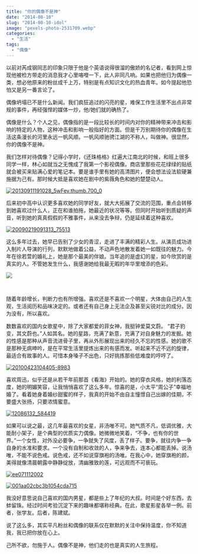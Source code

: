```yaml
---
title: "你的偶像不是神"
date: "2014-08-10"
slug: "2014-08-10-idol"
image: "pexels-photo-2531709.webp"
categories: 
  - "生活"
tags: 
  - "偶像"
---
```


以前对芮成钢同志的印象只限于他是个英语说得很溜的傲娇的名记者，看到网上惊现他被检方带走的消息我才心里咯噔一下，此人非同凡响。如果也把他归为偶像一类，想必他原来的粉丝成千上万，特别是有点知识文化的热血青年。如今提起他恐怕又是另一番言论了。 

偶像坍塌已不是什么新闻。我们疯狂追过的闪亮的星，难保工作生活里不出点非常规的事件，再经强悍的媒体一炒，他/她们就的确热了。

偶像是什么？个人之见，偶像指的是一段比较长的时间内对你的精神带来冲击和影响的特定的人物，这种冲击和影响一般指好的方面。但是千万别期待你的偶像在生活这条漫长的河里永远一帆风顺。一帆风顺驰骋江湖的不称人，叫做神。很显然，你的偶像不是神。

我们怎样对待偶像？记得小学时，《还珠格格》红遍大江南北的时候，和班上很多同学一样，林心如就当之无愧成了我第一个影视偶像。商店里那些花花绿绿的贴纸就会被买来贴满心爱的笔记本。要是谁手里有她的高清图片，便会想法设法软硬兼施据为己有。那时候大抵是喜欢她在剧中的紫薇角色和她的楚楚动人。

[![20130911191028_5wFev.thumb.700_0](images/20130911191028_5wFev.thumb_.700_0.jpeg)](http://note.hyruo.com/wp-content/uploads/2014/08/20130911191028_5wFev.thumb_.700_0.jpeg)

后来初中高中认识更多喜欢她的同学好友，就大大拓展了交流的范围，重点会转移到她喜欢过什么人，正在和谁拍拖，她最近的状况等等。但同时开始听到质疑的声音，听到她的真真假假的不雅事件，从来没去争辩，仍是延续着这种喜欢。

[![20090219091313_75513](images/20090219091313_75513.jpg)](http://note.hyruo.com/wp-content/uploads/2014/08/20090219091313_75513.jpg)

这么多年过去，她早已告别了少女的青涩，走进了丰满的精彩人生。从演员成功进入制片人导演的行列，默默地做着公益，不动声色地散发着她一如既往的魅力。今年在徐若萱的婚礼上，她是那个最美的伴娘。当年追的是虚幻的星，如今欣赏的是真实的人。不管她发生什么，我感谢她给我最无暇的年华里增添的色彩。

[![](images/9080945096986705450.jpg)](http://note.hyruo.com/wp-content/uploads/2014/08/9080945096986705450.jpg)

 

随着年龄增长，判断力也有所增强。喜欢还是不喜欢一个明星，大体由自己的人生观，生活阅历和品味决定的。或者还有自己身上无法企及甚至尖锐对比的成分。因为没有，所以喜欢。

数数喜欢的国内女歌星中，除了大家都爱的菲女神，我挺钟爱莫文蔚。 “君子豹变，其文蔚也。”人如其名。她的星路，充满了新意，充满了对自身魅力的发掘。她的性感是那种从声音流进骨子里，再从外形展现出来的经久不忘的性感。她的歌不是那种无病呻吟，是在平常生活里提炼出来的有感而发。听起来不近不远的旋律，最适合有故事的人。可惜本身嗓子不出色，只好挑拣那些低难度的哼哼了。

[![20100423104405-8983](images/20100423104405-8983.jpg)](http://note.hyruo.com/wp-content/uploads/2014/08/20100423104405-8983.jpg)

喜欢周迅，似乎还是从若干年前那首《看海》开始的。她的穿衣风格，她的利落态度，她的明媚笑容，让我悄悄喜欢了这么多年。惊喜的是，小太平“周公子”幸福地婚了。看着她身着婚纱甜蜜的样子，我真的开始不由自主憧憬自己出嫁的佳期，不要盛大张扬，只要浓情蜜意。

[![12086132_584419](images/12086132_584419.jpg)](http://note.hyruo.com/wp-content/uploads/2014/08/12086132_584419.jpg)

如果可以说之最，这几年最喜欢的女星，非汤唯不可。她气质不凡，低调优雅，大能耐小架子，是个典型的优质实力偶像。她微微地笑着，“不争，也有你的世界。”一个女性，对外没必要争，一争就失了风度，丢了样子。要争，就往内争一争自身的水准和要求。一个没有自制和收敛的人，争来争去，连本心都能丢掉。说汤唯，不能不说色戒。说色戒，还不如说穿旗袍的汤唯。在我心中，她穿旗袍的颜，美得就像清晨朝露中静静绽放，清幽雅致的莲，可远观而不可亵玩。

[![ee071112002](images/ee071112002.jpg)](http://note.hyruo.com/wp-content/uploads/2014/08/ee071112002.jpg)

[![001aa02cbc3b1054cda715](images/001aa02cbc3b1054cda715.jpg)](http://note.hyruo.com/wp-content/uploads/2014/08/001aa02cbc3b1054cda715.jpg)

我没好意思说自己喜欢的国内男星，都是些上了年纪的大叔。时间是个好东西，去蚌留珠。经过时间考验沉淀下来的趣味都堪称经典。在此，歌星影星各举一例。前者，张学友。后者，陈建斌。

说了这么多，其实平凡粉丝和偶像的联系仅在默默的关注中保持温度，你不知道我，我已把你放在心上。

己所不欲，勿施于人。偶像不是神，他们走的也是真实的人生旅程。
